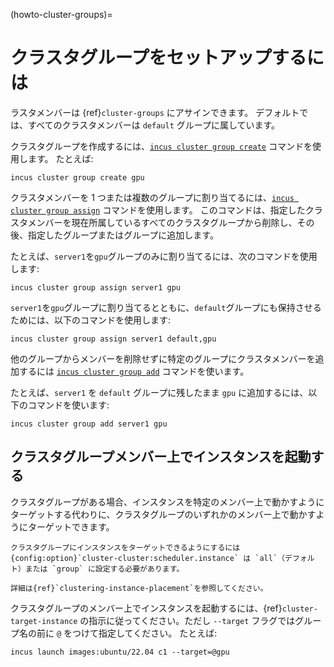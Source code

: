 (howto-cluster-groups)=
# クラスタグループをセットアップするには

ラスタメンバーは {ref}`cluster-groups` にアサインできます。
デフォルトでは、すべてのクラスタメンバーは `default` グループに属しています。

クラスタグループを作成するには、[`incus cluster group create`](incus_cluster_group_create.md) コマンドを使用します。
たとえば:

    incus cluster group create gpu

クラスタメンバーを 1 つまたは複数のグループに割り当てるには、[`incus cluster group assign`](incus_cluster_group_assign.md) コマンドを使用します。
このコマンドは、指定したクラスタメンバーを現在所属しているすべてのクラスタグループから削除し、その後、指定したグループまたはグループに追加します。

たとえば、`server1`を`gpu`グループのみに割り当てるには、次のコマンドを使用します:

    incus cluster group assign server1 gpu

`server1`を`gpu`グループに割り当てるとともに、`default`グループにも保持させるためには、以下のコマンドを使用します:

    incus cluster group assign server1 default,gpu

他のグループからメンバーを削除せずに特定のグループにクラスタメンバーを追加するには [`incus cluster group add`](incus_cluster_group_add.md) コマンドを使います。

たとえば、`server1` を `default` グループに残したまま `gpu` に追加するには、以下のコマンドを使います:

    incus cluster group add server1 gpu

## クラスタグループメンバー上でインスタンスを起動する

クラスタグループがある場合、インスタンスを特定のメンバー上で動かすようにターゲットする代わりに、クラスタグループのいずれかのメンバー上で動かすようにターゲットできます。

```{note}
クラスタグループにインスタンスをターゲットできるようにするには {config:option}`cluster-cluster:scheduler.instance` は `all`（デフォルト）または `group` に設定する必要があります。

詳細は{ref}`clustering-instance-placement`を参照してください。
```

クラスタグループのメンバー上でインスタンスを起動するには、{ref}`cluster-target-instance` の指示に従ってください。ただし `--target` フラグではグループ名の前に `@` をつけて指定してください。
たとえば:

    incus launch images:ubuntu/22.04 c1 --target=@gpu
